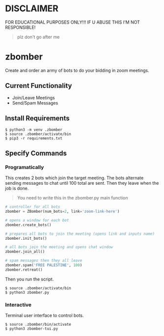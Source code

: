 # DISCLAIMER
FOR EDUCATIONAL PURPOSES ONLY!!! IF U ABUSE THIS I'M NOT RESPONSIBLE!
> plz don't go after me
# zbomber
Create and order an army of bots to do your bidding in zoom meetings.
## Current Functionality
- Join/Leave Meetings
- Send/Spam Messages

## Install Requirements
```console
$ python3 -m venv .zbomber  
$ source .zbomber/activate/bin  
$ pip3 -r requirements.txt  
```
## Specify Commands
### Programatically
This creates 2 bots which join the
target meeting. The bots alternate sending messages to chat until 100 total are sent.
Then they leave when the job is done.
> You need to write this in the zbomber.py main function
```python
# controller for all bots
zbomber = ZBomber(num_bots=2, link='zoom-link-here')

# opens a window for each bot
zbomber.create_bots()

# prepares all bots to join the meeting (opens link and inputs name)
zbomber.init_bots()

# all bots join the meeting and opens chat window
zbomber.join_all()

# spam messages then they all leave
zbomber.spam('FREE PALESTINE', 100)
zbomber.retreat()
```
Then you run the script.
```console
$ source .zbomber/activate/bin
$ python3 zbomber.py
```
### Interactive
Terminal user interface to control bots.
```console
$ source .zbomber/bin/activate
$ python3 zbomber-tui.py
```
